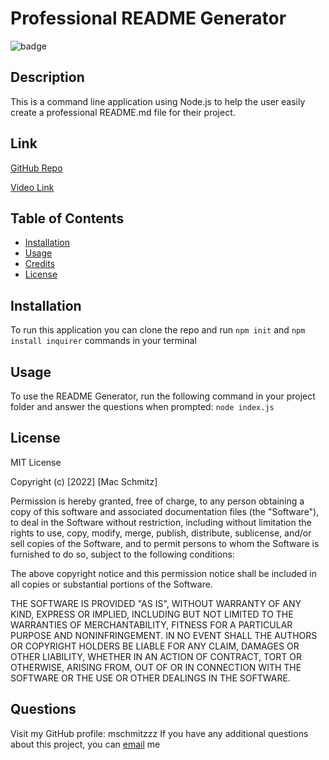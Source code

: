 # Professional README Generator

![badge](https://img.shields.io/badge/license-MIT-brightgreen)<br />

## Description

This is a command line application using Node.js to help the user easily create a professional README.md file for their project.

## Link

[GitHub Repo](https://github.com/mschmitzzz/hw-9-readme-generator)

[Video Link](https://github.com/mschmitzzz/hw-9-readme-generator)

## Table of Contents

- [Installation](#installation)
- [Usage](#usage)
- [Credits](#credits)
- [License](#license)

## Installation

To run this application you can clone the repo and run `npm init` and `npm install inquirer` commands in your terminal

## Usage

To use the README Generator, run the following command in your project folder and answer the questions when prompted:
`node index.js`

## License

MIT License

Copyright (c) [2022] [Mac Schmitz]

Permission is hereby granted, free of charge, to any person obtaining a copy
of this software and associated documentation files (the "Software"), to deal
in the Software without restriction, including without limitation the rights
to use, copy, modify, merge, publish, distribute, sublicense, and/or sell
copies of the Software, and to permit persons to whom the Software is
furnished to do so, subject to the following conditions:

The above copyright notice and this permission notice shall be included in all
copies or substantial portions of the Software.

THE SOFTWARE IS PROVIDED "AS IS", WITHOUT WARRANTY OF ANY KIND, EXPRESS OR
IMPLIED, INCLUDING BUT NOT LIMITED TO THE WARRANTIES OF MERCHANTABILITY,
FITNESS FOR A PARTICULAR PURPOSE AND NONINFRINGEMENT. IN NO EVENT SHALL THE
AUTHORS OR COPYRIGHT HOLDERS BE LIABLE FOR ANY CLAIM, DAMAGES OR OTHER
LIABILITY, WHETHER IN AN ACTION OF CONTRACT, TORT OR OTHERWISE, ARISING FROM,
OUT OF OR IN CONNECTION WITH THE SOFTWARE OR THE USE OR OTHER DEALINGS IN THE
SOFTWARE.

## Questions

Visit my GitHub profile: mschmitzzz
If you have any additional questions about this project, you can [email](mailto:mac.schmitz@att.net) me
